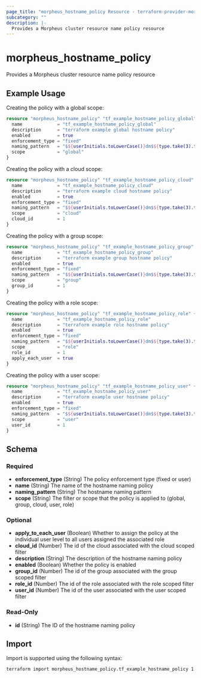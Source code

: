 ```yaml
---
page_title: "morpheus_hostname_policy Resource - terraform-provider-morpheus"
subcategory: ""
description: |-
  Provides a Morpheus cluster resource name policy resource
---
```


# morpheus_hostname_policy

Provides a Morpheus cluster resource name policy resource

## Example Usage

Creating the policy with a global scope:

```terraform
resource "morpheus_hostname_policy" "tf_example_hostname_policy_global" {
  name             = "tf_example_hostname_policy_global"
  description      = "terraform example global hostname policy"
  enabled          = true
  enforcement_type = "fixed"
  naming_pattern   = "$${userInitials.toLowerCase()}dm$${type.take(3).toLowerCase()}$${sequence+1000}"
  scope            = "global"
}
```

Creating the policy with a cloud scope:

```terraform
resource "morpheus_hostname_policy" "tf_example_hostname_policy_cloud" {
  name             = "tf_example_hostname_policy_cloud"
  description      = "terraform example cloud hostname policy"
  enabled          = true
  enforcement_type = "fixed"
  naming_pattern   = "$${userInitials.toLowerCase()}dm$${type.take(3).toLowerCase()}$${sequence+1000}"
  scope            = "cloud"
  cloud_id         = 1
}
```

Creating the policy with a group scope:

```terraform
resource "morpheus_hostname_policy" "tf_example_hostname_policy_group" {
  name             = "tf_example_hostname_policy_group"
  description      = "terraform example group hostname policy"
  enabled          = true
  enforcement_type = "fixed"
  naming_pattern   = "$${userInitials.toLowerCase()}dm$${type.take(3).toLowerCase()}$${sequence+1000}"
  scope            = "group"
  group_id         = 1
}
```

Creating the policy with a role scope:

```terraform
resource "morpheus_hostname_policy" "tf_example_hostname_policy_role" {
  name             = "tf_example_hostname_policy_role"
  description      = "terraform example role hostname policy"
  enabled          = true
  enforcement_type = "fixed"
  naming_pattern   = "$${userInitials.toLowerCase()}dm$${type.take(3).toLowerCase()}$${sequence+1000}"
  scope            = "role"
  role_id          = 1
  apply_each_user  = true
}
```

Creating the policy with a user scope:

```terraform
resource "morpheus_hostname_policy" "tf_example_hostname_policy_user" {
  name             = "tf_example_hostname_policy_user"
  description      = "terraform example user hostname policy"
  enabled          = true
  enforcement_type = "fixed"
  naming_pattern   = "$${userInitials.toLowerCase()}dm$${type.take(3).toLowerCase()}$${sequence+1000}"
  scope            = "user"
  user_id          = 1
}
```

<!-- schema generated by tfplugindocs -->
## Schema

### Required

- **enforcement_type** (String) The policy enforcement type (fixed or user)
- **name** (String) The name of the hostname naming policy
- **naming_pattern** (String) The hostname naming pattern
- **scope** (String) The filter or scope that the policy is applied to (global, group, cloud, user, role)

### Optional

- **apply_to_each_user** (Boolean) Whether to assign the policy at the individual user level to all users assigned the associated role
- **cloud_id** (Number) The id of the cloud associated with the cloud scoped filter
- **description** (String) The description of the hostname naming policy
- **enabled** (Boolean) Whether the policy is enabled
- **group_id** (Number) The id of the group associated with the group scoped filter
- **role_id** (Number) The id of the role associated with the role scoped filter
- **user_id** (Number) The id of the user associated with the user scoped filter

### Read-Only

- **id** (String) The ID of the hostname naming policy

## Import

Import is supported using the following syntax:

```shell
terraform import morpheus_hostname_policy.tf_example_hostname_policy 1
```
